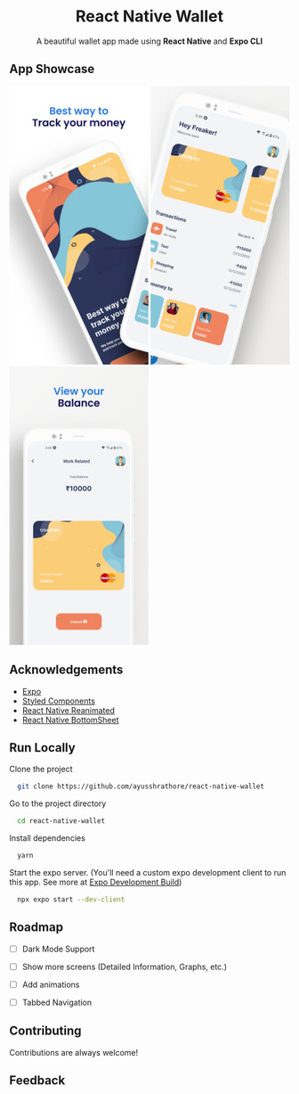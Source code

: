 <p align="center">
    <h1 align="center"> React Native Wallet </h1>
</p>

<p align="center">
    A beautiful wallet app made using <strong>React Native</strong> and <strong>Expo CLI</strong>
</p>

## App Showcase

<div>
    <img src="https://github.com/ayusshrathore/react-native-wallet/raw/main/screenshots/1.png" width="250" height="500" alt="1.png"/>
    <img src="https://github.com/ayusshrathore/react-native-wallet/raw/main/screenshots/2.png" width="250" height="500" alt="2.png"/>
    <img src="https://github.com/ayusshrathore/react-native-wallet/raw/main/screenshots/3.png" width="250" height="500" alt="3.png"/>
</div>

## Acknowledgements

- [Expo](https://expo.dev/)
- [Styled Components](https://styled-components.com/)
- [React Native Reanimated](https://docs.swmansion.com/react-native-reanimated/)
- [React Native BottomSheet](https://github.com/osdnk/react-native-reanimated-bottom-sheet)

## Run Locally

Clone the project

```bash
  git clone https://github.com/ayusshrathore/react-native-wallet
```

Go to the project directory

```bash
  cd react-native-wallet
```

Install dependencies

```bash
  yarn
```

Start the expo server. (You'll need a custom expo development client to run this app. See more at [Expo Development Build](https://docs.expo.dev/development/create-development-builds/))

```bash
  npx expo start --dev-client
```

## Roadmap

- [ ] Dark Mode Support

- [ ] Show more screens (Detailed Information, Graphs, etc.)

- [ ] Add animations

- [ ] Tabbed Navigation

## Contributing

Contributions are always welcome!

## Feedback

